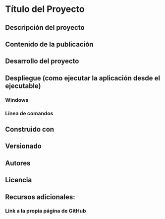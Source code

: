# Título del Proyecto
## Descripción del proyecto
## Contenido de la publicación
## Desarrollo del proyecto
## Despliegue (como ejecutar la aplicación desde el ejecutable)
### Windows
### Línea de comandos
## Construido con
## Versionado
## Autores
## Licencia
## Recursos adicionales:
### Link a la propia página de GitHub
